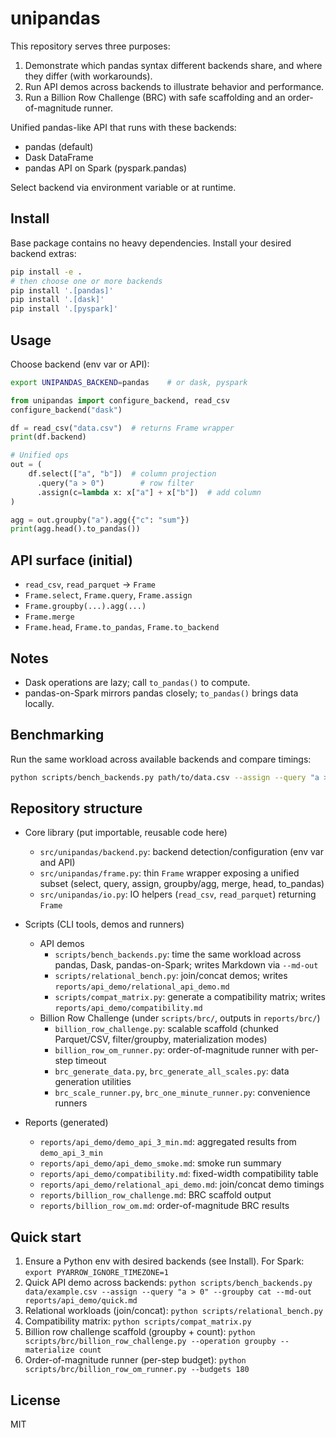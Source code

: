 unipandas
=========

This repository serves three purposes:

1. Demonstrate which pandas syntax different backends share, and where they differ (with workarounds).
2. Run API demos across backends to illustrate behavior and performance.
3. Run a Billion Row Challenge (BRC) with safe scaffolding and an order-of-magnitude runner.

Unified pandas-like API that runs with these backends:
- pandas (default)
- Dask DataFrame
- pandas API on Spark (pyspark.pandas)

Select backend via environment variable or at runtime.

Install
-------

Base package contains no heavy dependencies. Install your desired backend extras:

```bash
pip install -e .
# then choose one or more backends
pip install '.[pandas]'
pip install '.[dask]'
pip install '.[pyspark]'
```

Usage
-----

Choose backend (env var or API):

```bash
export UNIPANDAS_BACKEND=pandas    # or dask, pyspark
```

```python
from unipandas import configure_backend, read_csv
configure_backend("dask")

df = read_csv("data.csv")  # returns Frame wrapper
print(df.backend)

# Unified ops
out = (
    df.select(["a", "b"])  # column projection
      .query("a > 0")        # row filter
      .assign(c=lambda x: x["a"] + x["b"])  # add column
)

agg = out.groupby("a").agg({"c": "sum"})
print(agg.head().to_pandas())
```

API surface (initial)
---------------------
- `read_csv`, `read_parquet` → `Frame`
- `Frame.select`, `Frame.query`, `Frame.assign`
- `Frame.groupby(...).agg(...)`
- `Frame.merge`
- `Frame.head`, `Frame.to_pandas`, `Frame.to_backend`

Notes
-----
- Dask operations are lazy; call `to_pandas()` to compute.
- pandas-on-Spark mirrors pandas closely; `to_pandas()` brings data locally.

Benchmarking
------------
Run the same workload across available backends and compare timings:

```bash
python scripts/bench_backends.py path/to/data.csv --assign --query "a > 0" --groupby a
```

Repository structure
--------------------

- Core library (put importable, reusable code here)
  - `src/unipandas/backend.py`: backend detection/configuration (env var and API)
  - `src/unipandas/frame.py`: thin `Frame` wrapper exposing a unified subset (select, query, assign, groupby/agg, merge, head, to_pandas)
  - `src/unipandas/io.py`: IO helpers (`read_csv`, `read_parquet`) returning `Frame`

- Scripts (CLI tools, demos and runners)
  - API demos
    - `scripts/bench_backends.py`: time the same workload across pandas, Dask, pandas-on-Spark; writes Markdown via `--md-out`
    - `scripts/relational_bench.py`: join/concat demos; writes `reports/api_demo/relational_api_demo.md`
    - `scripts/compat_matrix.py`: generate a compatibility matrix; writes `reports/api_demo/compatibility.md`
  - Billion Row Challenge (under `scripts/brc/`, outputs in `reports/brc/`)
    - `billion_row_challenge.py`: scalable scaffold (chunked Parquet/CSV, filter/groupby, materialization modes)
    - `billion_row_om_runner.py`: order-of-magnitude runner with per-step timeout
    - `brc_generate_data.py`, `brc_generate_all_scales.py`: data generation utilities
    - `brc_scale_runner.py`, `brc_one_minute_runner.py`: convenience runners

- Reports (generated)
  - `reports/api_demo/demo_api_3_min.md`: aggregated results from `demo_api_3_min`
  - `reports/api_demo/api_demo_smoke.md`: smoke run summary
  - `reports/api_demo/compatibility.md`: fixed-width compatibility table
  - `reports/api_demo/relational_api_demo.md`: join/concat demo timings
  - `reports/billion_row_challenge.md`: BRC scaffold output
  - `reports/billion_row_om.md`: order-of-magnitude BRC results

Quick start
-----------

1) Ensure a Python env with desired backends (see Install). For Spark:
   `export PYARROW_IGNORE_TIMEZONE=1`
2) Quick API demo across backends:
   `python scripts/bench_backends.py data/example.csv --assign --query "a > 0" --groupby cat --md-out reports/api_demo/quick.md`
3) Relational workloads (join/concat):
   `python scripts/relational_bench.py`
4) Compatibility matrix:
   `python scripts/compat_matrix.py`
5) Billion row challenge scaffold (groupby + count):
   `python scripts/brc/billion_row_challenge.py --operation groupby --materialize count`
6) Order-of-magnitude runner (per-step budget):
   `python scripts/brc/billion_row_om_runner.py --budgets 180`

License
-------
MIT


